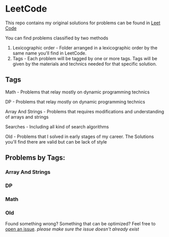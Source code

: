 # LeetCode

This repo contains my original solutions for problems can be found in [Leet Code](https://leetcode.com/)

You can find problems classified by two methods
1. Lexicographic order - Folder arranged in a lexicographic order by the same name you'll find in LeetCode.
2. Tags - Each problem will be tagged by one or more tags. Tags will be given by the materials and technics needed for that specific solution.

## Tags
Math - Problems that relay mostly on dynamic programming technics

DP - Problems that relay mostly on dynamic programming technics

Array And Strings - Problems that requires modifications and understanding of arrays and strings

Searches - Including all kind of search algorithms 

Old - Problems that I solved in early stages of my career. The Solutions you'll find there are valid but can be lack of style

## Problems by Tags:
### Array And Strings


### DP


### Math


### Old

Found something wrong? Something that can be optimized? Feel free to [open an issue](https://github.com/jonathanjosef91/LeetCode/issues). *please make sure the issue doesn't already exist* 